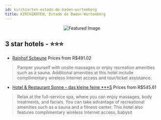 ```yaml
---
id: kirchzarten-estado-de-baden-wurtemberg
title: KIRCHZARTEN, Estado de Baden-Wurtemberg
---
```


<center><img src="https://i.travelapi.com/hotels/24000000/23930000/23927700/23927624/6b5e27f0_z.jpg" alt="Featured Image" /></center>


##  3 star hotels - ⭐️⭐️⭐️

-    [Rainhof Scheune](https://www.hurb.com/br/hotels/kirchzarten/rainhof-scheune-JNP-JP384065?cmp=18055) Prices from R$491.02
   > Pamper yourself with onsite massages or enjoy recreation amenities such as a sauna. Additional amenities at this hotel include complimentary wireless Internet access and tour/ticket assistance.
-    [Hotel & Restaurant Sonne - das kleine feine ***S](https://www.hurb.com/br/hotels/kirchzarten/hotel-restaurant-sonne-das-kleine-feine-s-JNP-JP487308?cmp=18055) Prices from R$545.61
   > Relax at the full-service spa, where you can enjoy massages, body treatments, and facials. You can take advantage of recreational amenities such as a sauna and a fitness center. This hotel also features complimentary wireless Internet access, babysit
